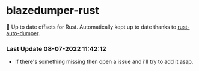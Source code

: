# blazedumper-rust

🚀 Up to date offsets for Rust. Automatically kept up to date thanks to [rust-auto-dumper](https://github.com/Akandesh/rust-auto-dumper).


### Last Update 08-07-2022 11:42:12
- If there's something missing then open a issue and i'll try to add it asap.